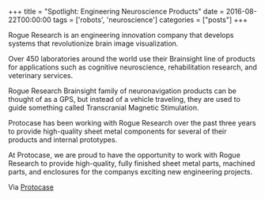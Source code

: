 +++
title = "Spotlight: Engineering Neuroscience Products"
date = 2016-08-22T00:00:00
tags = ['robots', 'neuroscience']
categories = ["posts"]
+++


Rogue Research is an engineering innovation company that develops systems that revolutionize brain image visualization.

Over 450 laboratories around the world use their Brainsight line of products for applications such as cognitive neuroscience, rehabilitation research, and veterinary services.

<!--more-->

Rogue Research Brainsight family of neuronavigation products can be thought of as a GPS, but instead of a vehicle traveling, they are used to guide something called Transcranial Magnetic Stimulation.

Protocase has been working with Rogue Research over the past three years to provide high-quality sheet metal components for several of their products and internal prototypes.

At Protocase, we are proud to have the opportunity to work with Rogue Research to provide high-quality, fully finished sheet metal parts, machined parts, and enclosures for the companys exciting new engineering projects.

Via [Protocase](https://www.protocase.com/about/spotlight/rogue-research/)
